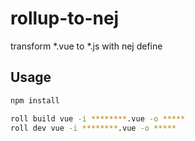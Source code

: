 # rollup-to-nej

transform *.vue to *.js with nej define


## Usage

``` sh
npm install

roll build vue -i ********.vue -o *****
roll dev vue -i ********.vue -o *****
```

